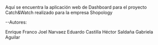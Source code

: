 Aquí se encuentra la aplicación web de Dashboard para el proyecto Catch&Watch realizado para la empresa Shopology

--Autores:

Enrique Franco
Joel Narvaez
Eduardo Castilla
Héctor Saldaña
Gabriela Aguilar
